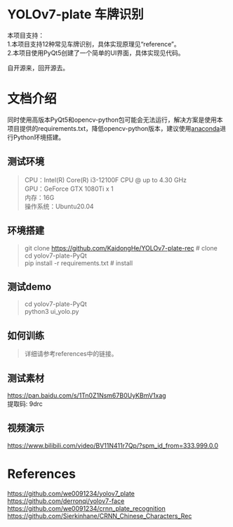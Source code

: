 # YOLOv7-plate 车牌识别

本项目支持：  
1.本项目支持12种常见车牌识别，具体实现原理见“reference”。  
2.本项目使用PyQt5创建了一个简单的UI界面，具体实现见代码。  
  
自开源来，回开源去。  


# 文档介绍

同时使用高版本PyQt5和opencv-python包可能会无法运行，解决方案是使用本项目提供的requirements.txt，降低opencv-python版本，建议使用[anaconda](https://anaconda.org/anaconda)进行Python环境搭建。  

##  测试环境

>CPU：Intel(R) Core(R) i3-12100F CPU @ up to 4.30 GHz  
>GPU：GeForce GTX 1080Ti x 1  
>内存：16G   
>操作系统：Ubuntu20.04  


## 环境搭建

>git clone https://github.com/KaidongHe/YOLOv7-plate-rec  # clone  
>cd  yolov7-plate-PyQt  
>pip install -r requirements.txt  # install  

## 测试demo

>cd yolov7-plate-PyQt  
>python3 ui_yolo.py  

## 如何训练
>详细请参考references中的链接。

## 测试素材
https://pan.baidu.com/s/1Tn0Z1Nsm67B0UyKBmV1xag  
提取码: 9drc   

## 视频演示
https://www.bilibili.com/video/BV11N411r7Qp/?spm_id_from=333.999.0.0  

# References

https://github.com/we0091234/yolov7_plate  
https://github.com/derronqi/yolov7-face  
https://github.com/we0091234/crnn_plate_recognition  
https://github.com/Sierkinhane/CRNN_Chinese_Characters_Rec  
